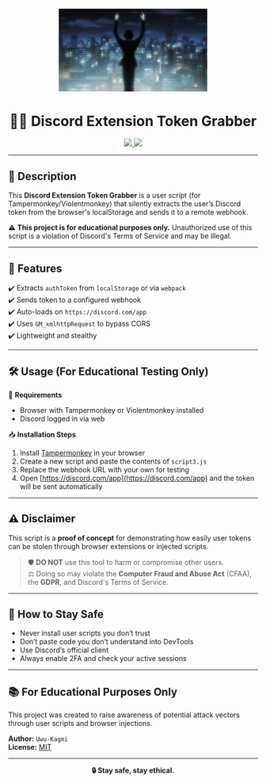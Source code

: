 <p align="center">
  <img src="https://raw.githubusercontent.com/Uwu-Kagami/Uwu-Kagami/refs/heads/main/gif/c88cc62241ed6cb2b0fb68a83e493cf9.gif" width="300"/>
</p>

<h1 align="center">🕵️‍♂️ Discord Extension Token Grabber</h1>

<p align="center">
  <a href="https://raw.githubusercontent.com/Uwu-Kagmi/Anti-Debugger/main/LICENSE">
    <img src="https://img.shields.io/badge/License-MIT-red?style=flat-square">
  </a>
  <a href="https://github.com/Uwu-Kagami/Discord-Extension-Token-Grabber">
    <img src="https://img.shields.io/github/repo-size/Uwu-Kagami/Discord-Extension-Token-Grabber?style=flat-square">
  </a>
</p>

---

## 📌 Description  
This **Discord Extension Token Grabber** is a user script (for Tampermonkey/Violentmonkey) that silently extracts the user’s Discord token from the browser's localStorage and sends it to a remote webhook.  

⚠️ **This project is for educational purposes only.** Unauthorized use of this script is a violation of Discord's Terms of Service and may be illegal.

---

## 🚀 Features  
✔️ Extracts `authToken` from `localStorage` or via `webpack`  
✔️ Sends token to a configured webhook  
✔️ Auto-loads on `https://discord.com/app`  
✔️ Uses `GM_xmlhttpRequest` to bypass CORS  
✔️ Lightweight and stealthy  

---

## 🛠️ Usage (For Educational Testing Only)  

🔧 **Requirements**  
- Browser with Tampermonkey or Violentmonkey installed  
- Discord logged in via web  

📥 **Installation Steps**  
1. Install [Tampermonkey](https://tampermonkey.net/) in your browser  
2. Create a new script and paste the contents of `script3.js`  
3. Replace the webhook URL with your own for testing  
4. Open [https://discord.com/app](https://discord.com/app) and the token will be sent automatically

---

## ⚠️ Disclaimer  
This script is a **proof of concept** for demonstrating how easily user tokens can be stolen through browser extensions or injected scripts.  

> 🛡️ **DO NOT** use this tool to harm or compromise other users.  
> ⚖️ Doing so may violate the **Computer Fraud and Abuse Act** (CFAA), the **GDPR**, and Discord's Terms of Service.  

---

## 🔐 How to Stay Safe  
- Never install user scripts you don’t trust  
- Don’t paste code you don’t understand into DevTools  
- Use Discord’s official client  
- Always enable 2FA and check your active sessions  

---

## 📚 For Educational Purposes Only  
This project was created to raise awareness of potential attack vectors through user scripts and browser injections.  

**Author:** `Uwu-Kagmi`  
**License:** [MIT](https://github.com/Uwu-Kagmi/Discord-Extension-Token-Grabber/blob/main/LICENSE)

---

<p align="center">
  <strong>🔒 Stay safe, stay ethical.</strong>
</p>
